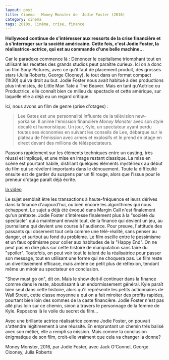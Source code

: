 ```yaml
---
layout: post
title: Cinéma - Money Monster de  Jodie Foster (2016)
category: cinema
tags: 2010s, Cinéma, crise, finance
---
```

**Hollywood continue de s'intéresser aux ressorts de la crise financière et à s'interroger sur la société américaine. Cette fois, c'est Jodie Foster, la réalisatrice-actrice, qui est au commande d'une belle machine...**

Car le paradoxe commence là : Dénoncer le capitalisme triomphant tout en utilisant les recettes des grands studios peut paraître curieux. Ici on a donc un film Sony Pictures, avec ce qu'il faut de placement produit, des grosses stars (Julia Roberts, George Clooney), le tout dans un format compact (1h30) qui va droit au but. Jodie Foster nous avait habitué à des productions plus intimistes, de Little Man Tate à The Beaver. Mais en tant qu'Actrice ou Productrice, elle connaît bien ce milieu du spectacle et cette amérique, sur laquelle elle a déjà eu un regard critique.

Ici, nous avons un film de genre (prise d'otages) :

<blockquote>
Lee Gates est une personnalité influente de la télévision new-yorkaise. Il anime l'émission financière <i>Money Monster</i> avec son style décalé et humoristique. Un jour, Kyle, un spectateur ayant perdu toutes ses économies en suivant les conseils de Lee, débarque sur le plateau de l'émission avec armes et explosifs et le prend en otage en direct devant des millions de téléspectateurs.
</blockquote>

Passons rapidement sur les éléments techniques entre un casting, très réussi et impliqué, et une mise en image restant classique. La mise en scène est pourtant habile, distillant quelques éléments mystérieux au début du film qui se révèlent importants dans le dénouement. Toute la difficulté ensuite est de garder du suspens par un fil rouge, alors que l'issue pour le preneur d'otage paraît déjà écrite.

[la video](https://www.youtube.com/watch?v=qr_nGAbFkmk)

Le sujet semblait être les transactions à haute-fréquence et leurs dérives dans la finance d'aujourd'hui, ou bien encore les algorithmes qui nous échappent. Le sujet a déjà été évoqué dans Margin Call n'est finalement qu'un prétexte. Jodie Foster s'intéresse finalement plus à la "société du spectacle" qui a maintenant envahi tout, de la finance qui devient un jeu, au journalisme qui devient une course à l'audience. Pour preuve, l'attitude des passants qui observent tout cela comme une télé-réalité, sans penser au danger, et surtout au fond du problème. Le film oscille entre le pessimisme et un faux optimisme pour coller aux habitudes de la "Happy End". On ne peut pas en dire plus sur cette histoire de manipulation sans faire du "spoiler". Toutefois, on peut voir tout le talent de la réalisatrice pour passer son message, tout en utilisant une forme qui ne choquera pas. Le film reste un divertissement efficace, mais amène ce petit plus de réflexion, tendant même un miroir au spectateur en conclusion.

"Show must go on", dit on. Mais le show doit-il continuer dans la finance comme dans le reste, aboutissant à un endormissement général. Kyle paraît bien seul dans cette histoire, alors qu'il représente les petits actionnaires de Wall Street, cette classe moyenne a qui on a fait miroiter des profits rapides, pourtant bien loin des sommes de la caste financière. Jodie Foster n'est pas allé plus loin sur ce chemin, sinon à travers le personnage de la femme de Kyle. Reposons là le voile du secret du film...

Avec une brillante actrice réalisatrice comme Jodie Foster, on pouvait s'attendre légitimement à une réussite. En empruntant un chemin très balisé avec son métier, elle a rempli sa mission. Mais comme la conclusion énigmatique de son film, croit-elle vraiment que cela va changer la donne?

Money Monster, 2016, par Jodie Foster, avec Jack O'Connel, George Clooney, Julia Roberts


